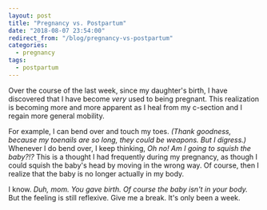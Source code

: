 ```yaml
---
layout: post
title: "Pregnancy vs. Postpartum"
date: "2018-08-07 23:54:00"
redirect_from: "/blog/pregnancy-vs-postpartum"
categories:
  - pregnancy
tags:
  - postpartum
---
```


Over the course of the last week, since my daughter's birth, I have discovered that I have become _very_ used to being pregnant. This realization is becoming more and more apparent as I heal from my c-section and I regain more general mobility.

For example, I can bend over and touch my toes. _(Thank goodness, because my toenails are so long, they could be weapons. But I digress.)_ Whenever I do bend over, I keep thinking, _Oh no! Am I going to squish the baby?!?_ This is a thought I had frequently during my pregnancy, as though I could squish the baby's head by moving in the wrong way. Of course, then I realize that the baby is no longer actually in my body.

I know. _Duh, mom. You gave birth. Of course the baby isn't in your body._ But the feeling is still reflexive. Give me a break. It's only been a week.
